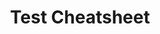 ---
layout: default
header: Test
title: Test Cheatsheet
description: bla bla bla bla bla bla bla bla bla bla bla.
---